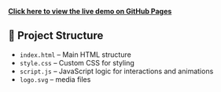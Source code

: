 

**[Click here to view the live demo on GitHub Pages](https://gaurav-soni24.github.io/itzfizz-assignment/)**






## 💂️ **Project Structure**

- `index.html` – Main HTML structure
- `style.css` – Custom CSS for styling
- `script.js` – JavaScript logic for interactions and animations
- `logo.svg` – media files

